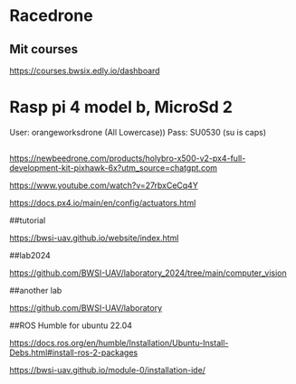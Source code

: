 # Racedrone
## Mit courses
https://courses.bwsix.edly.io/dashboard
# Rasp pi 4 model b, MicroSd 2
User: orangeworksdrone (All Lowercase))
Pass: SU0530 (su is caps)


##
https://newbeedrone.com/products/holybro-x500-v2-px4-full-development-kit-pixhawk-6x?utm_source=chatgpt.com

https://www.youtube.com/watch?v=27rbxCeCq4Y

https://docs.px4.io/main/en/config/actuators.html


##tutorial

https://bwsi-uav.github.io/website/index.html

##lab2024

https://github.com/BWSI-UAV/laboratory_2024/tree/main/computer_vision

##another lab

https://github.com/BWSI-UAV/laboratory

##ROS Humble for ubuntu 22.04

https://docs.ros.org/en/humble/Installation/Ubuntu-Install-Debs.html#install-ros-2-packages

https://bwsi-uav.github.io/module-0/installation-ide/
